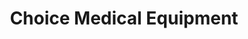 ---
title: "Choice Medical Equipment"
url: /denton/choice-medical-equipment/
shop: medical supply
---